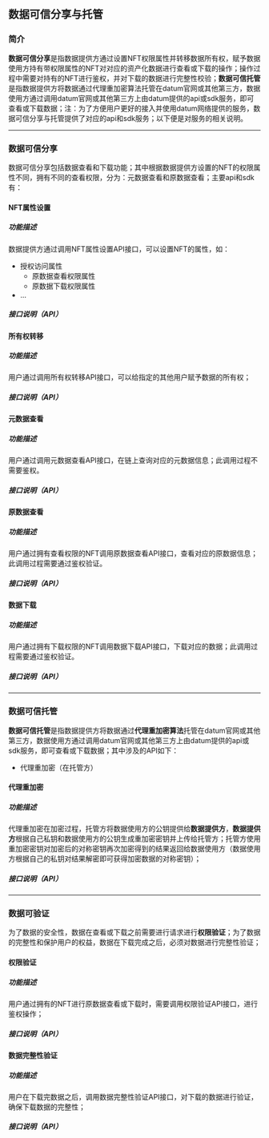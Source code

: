 ## 数据可信分享与托管

### 简介

**数据可信分享**是指数据提供方通过设置NFT权限属性并转移数据所有权，赋予数据使用方持有带权限属性的NFT对对应的资产化数据进行查看或下载的操作；操作过程中需要对持有的NFT进行鉴权，并对下载的数据进行完整性校验；**数据可信托管**是指数据提供方将数据通过代理重加密算法托管在datum官网或其他第三方，数据使用方通过调用datum官网或其他第三方上由datum提供的api或sdk服务，即可查看或下载数据；注：为了方便用户更好的接入并使用datum网络提供的服务，数据可信分享与托管提供了对应的api和sdk服务；以下便是对服务的相关说明。

---

### 数据可信分享

数据可信分享包括数据查看和下载功能；其中根据数据提供方设置的NFT的权限属性不同，拥有不同的查看权限，分为：元数据查看和原数据查看；主要api和sdk有：

#### NFT属性设置

##### 功能描述

数据提供方通过调用NFT属性设置API接口，可以设置NFT的属性，如：

- 授权访问属性
  - 原数据查看权限属性
  - 原数据下载权限属性
- ...

##### 接口说明（API）



#### 所有权转移

##### 功能描述

用户通过调用所有权转移API接口，可以给指定的其他用户赋予数据的所有权；

##### 接口说明（API）



#### 元数据查看

##### 功能描述

用户通过调用元数据查看API接口，在链上查询对应的元数据信息；此调用过程不需要鉴权。

##### 接口说明（API）



#### 原数据查看

##### 功能描述

用户通过拥有查看权限的NFT调用原数据查看API接口，查看对应的原数据信息；此调用过程需要通过鉴权验证。

##### 接口说明（API）



#### 数据下载

##### 功能描述

用户通过拥有下载权限的NFT调用数据下载API接口，下载对应的数据；此调用过程需要通过鉴权验证。

##### 接口说明（API）



---

### 数据可信托管

**数据可信托管**是指数据提供方将数据通过**代理重加密算法**托管在datum官网或其他第三方，数据使用方通过调用datum官网或其他第三方上由datum提供的api或sdk服务，即可查看或下载数据；其中涉及的API如下：

- 代理重加密（在托管方）



#### 代理重加密

##### 功能描述

代理重加密在加密过程，托管方将数据使用方的公钥提供给**数据提供方**，**数据提供方**根据自己私钥和数据使用方的公钥生成重加密密钥并上传给托管方；托管方使用重加密密钥对加密后的对称密钥再次加密得到的结果返回给数据使用方（数据使用方根据自己的私钥对结果解密即可获得加密数据的对称密钥）；

##### 接口说明（API）



---

### 数据可验证

为了数据的安全性，数据在查看或下载之前需要进行请求进行**权限验证**；为了数据的完整性和保护用户的权益，数据在下载完成之后，必须对数据进行完整性验证；


#### 权限验证

##### 功能描述

用户通过拥有的NFT进行原数据查看或下载时，需要调用权限验证API接口，进行鉴权操作；

##### 接口说明（API）



#### 数据完整性验证

##### 功能描述

用户在下载完数据之后，调用数据完整性验证API接口，对下载的数据进行验证，确保下载数据的完整性；

##### 接口说明（API）

